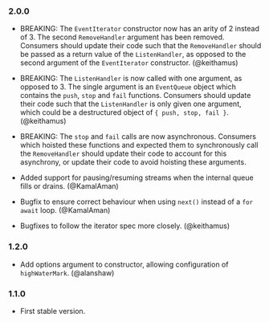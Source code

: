 ### 2.0.0
* BREAKING: The `EventIterator` constructor now has an arity of 2 instead of 3.
  The second `RemoveHandler` argument has been removed. Consumers should update
  their code such that the `RemoveHandler` should be passed as a return value of
  the `ListenHandler`, as opposed to the second argument of the `EventIterator`
  constructor. (@keithamus)

* BREAKING: The `ListenHandler` is now called with one argument, as opposed to
  3. The single argument is an `EventQueue` object which contains the `push`,
  `stop` and `fail` functions. Consumers should update their code such that the
  `ListenHandler` is only given one argument, which could be a destructured
  object of `{ push, stop, fail }`. (@keithamus)

* BREAKING: The `stop` and `fail` calls are now asynchronous. Consumers which
  hoisted these functions and expected them to synchronously call the
  `RemoveHandler` should update their code to account for this asynchrony, or
  update their code to avoid hoisting these arguments.

* Added support for pausing/resuming streams when the internal queue fills or
  drains. (@KamalAman)

* Bugfix to ensure correct behaviour when using `next()` instead of a `for
  await` loop. (@KamalAman)

* Bugfixes to follow the iterator spec more closely. (@keithamus)

### 1.2.0
* Add options argument to constructor, allowing configuration of
  `highWaterMark`. (@alanshaw)

### 1.1.0
* First stable version.

